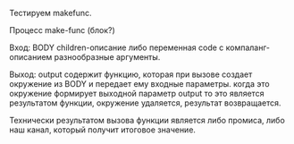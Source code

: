 Тестируем makefunc.

Процесс make-func (блок?)

Вход:
 BODY children-описание либо переменная code с компаланг-описанием
 разнообразные аргументы.

Выход:
 output содержит функцию, которая при вызове создает окружение из BODY
 и передает ему входные параметры. когда это окружение формирует
 выходной параметр output то это является результатом функции,
 окружение удаляется, результат возвращается.

Технически результатом вызова функции является либо промиса, либо наш канал,
который получит итоговое значение.
